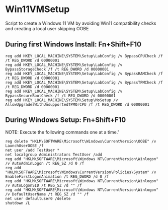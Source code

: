 # Win11VMSetup
Script to create a Windows 11 VM by avoiding Win11 compatibility checks and creating a local user skipping OOBE

## During first Windows Install: Fn+Shift+F10
```
reg add HKEY_LOCAL_MACHINE\SYSTEM\Setup\LabConfig /v BypassCPUCheck /f /t REG_DWORD /d 00000001
reg add HKEY_LOCAL_MACHINE\SYSTEM\Setup\LabConfig /v BypassStorageCheck /f /t REG_DWORD /d 00000001
reg add HKEY_LOCAL_MACHINE\SYSTEM\Setup\LabConfig /v BypassRAMCheck /f /t REG_DWORD /d 00000001
reg add HKEY_LOCAL_MACHINE\SYSTEM\Setup\LabConfig /v BypassTPMCheck /f /t REG_DWORD /d 00000001
reg add HKEY_LOCAL_MACHINE\SYSTEM\Setup\LabConfig /v BypassSecureBootCheck /f /t REG_DWORD /d 00000001
reg add HKEY_LOCAL_MACHINE\SYSTEM\Setup\MoSetup /v AllowUpgradesWithUnsupportedTPMOrCPU /f /t REG_DWORD /d 00000001
```
## During Windows Setup: Fn+Shift+F10
NOTE: Execute the following commands one at a time."
```
reg delete "HKLM\SOFTWARE\Microsoft\Windows\CurrentVersion\OOBE" /v LaunchUserOOBE /f
net user /add TestUser *
net localgroup Administrators TestUser /add
reg add "HKLM\SOFTWARE\Microsoft\Windows NT\CurrentVersion\Winlogon" /v AutoAdminLogon /t REG_SZ /d 0 /f
reg add "HKLM\SOFTWARE\Microsoft\Windows\CurrentVersion\Policies\System" /v EnableFirstLogonAnimation /t REG_DWORD /d 0 /f
reg add "HKLM\SOFTWARE\Microsoft\Windows NT\CurrentVersion\Winlogon" /v AutoLogonSID /t REG_SZ /d "" /f
reg add "HKLM\SOFTWARE\Microsoft\Windows NT\CurrentVersion\Winlogon" /v DefaultUserName /t REG_SZ /d "" /f
net user defaultuser0 /delete
shutdown /L
```
